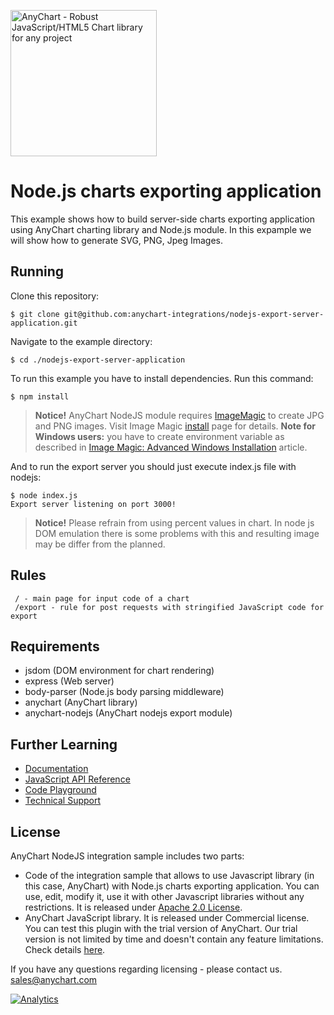 [<img src="https://cdn.anychart.com/images/logo-transparent-segoe.png?2" width="234px" alt="AnyChart - Robust JavaScript/HTML5 Chart library for any project">](https://anychart.com)
# Node.js charts exporting application
This example shows how to build server-side charts exporting application using AnyChart charting library and Node.js module. In this expample we will show how to generate SVG, PNG, Jpeg Images.

## Running
Clone this repository:
```
$ git clone git@github.com:anychart-integrations/nodejs-export-server-application.git
```
Navigate to the example directory:
```
$ cd ./nodejs-export-server-application
```
To run this example you have to install dependencies. Run this command:
```
$ npm install
```
> **Notice!**
> AnyChart NodeJS module requires [ImageMagic](https://www.imagemagick.org) to create JPG and PNG images.
Visit Image Magic [install](https://www.imagemagick.org/script/index.php) page for details.
**Note for Windows users:** you have to create environment variable as described in [Image Magic: Advanced Windows Installation](https://www.imagemagick.org/script/advanced-windows-installation.php) article.

And to run the export server you should just execute index.js file with nodejs:
```
$ node index.js
Export server listening on port 3000!
```
> **Notice!**
> Please refrain from using percent values in chart. In node js DOM emulation there is some problems with this and resulting image may be differ from the planned.

## Rules
```
 / - main page for input code of a chart
 /export - rule for post requests with stringified JavaScript code for export
```

## Requirements
* jsdom (DOM environment for chart rendering)
* express (Web server)
* body-parser (Node.js body parsing middleware)
* anychart (AnyChart library)
* anychart-nodejs (AnyChart nodejs export module)

## Further Learning
* [Documentation](https://docs.anychart.com)
* [JavaScript API Reference](https://api.anychart.com)
* [Code Playground](https://playground.anychart.com)
* [Technical Support](https://anychart.com/support)

## License
AnyChart NodeJS integration sample includes two parts:
- Code of the integration sample that allows to use Javascript library (in this case, AnyChart) with Node.js charts exporting application. You can use, edit, modify it, use it with other Javascript libraries without any restrictions. It is released under [Apache 2.0 License](https://github.com/anychart-integrations/nodejs-export-server-application/blob/master/LICENSE).
- AnyChart JavaScript library. It is released under Commercial license. You can test this plugin with the trial version of AnyChart. Our trial version is not limited by time and doesn't contain any feature limitations. Check details [here](https://www.anychart.com/buy/).

If you have any questions regarding licensing - please contact us. <sales@anychart.com>

[![Analytics](https://ga-beacon.appspot.com/UA-228820-4/Integrations/nodejs-export-server-application?pixel&useReferer)](https://github.com/igrigorik/ga-beacon)
